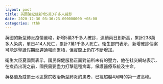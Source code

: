 ```yaml
---
layout: post
title: 英國破紀錄新增5萬3千多人確診　
date: 2020-12-30 03:36:23.000000000 +08:00
categories: rthk
---
```


英國的新型肺炎疫情嚴峻，新增5萬3千多人確診，連續兩日創新高，累計238萬多人染病，單日414人死亡，累計7萬1千多人死亡。衛生部門表示，新增確診個案可能是聖誕假期延遲通報而累積，但實際上仍在不斷增加。

衛生大臣夏國賢表示，國民保健服務正面對前所未有的壓力，他在社交網站表示，在疫苗出現之前，國民需要盡力打擊這種病毒，保護醫療系統及生命。

英格蘭及威爾士地區醫院收治新型肺炎的患者，已經超越4月時的第一波高峰。

